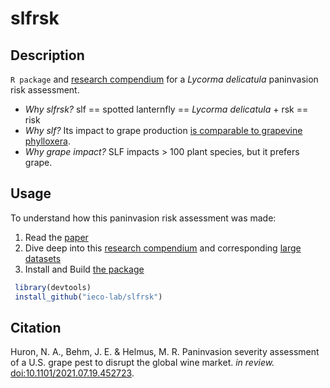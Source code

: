 
<!-- README.md is generated from README.Rmd. Please edit that file -->

# slfrsk

<!-- badges: start -->
<!-- badges: end -->

## Description

`R package` and [research
compendium](https://ieco-lab.github.io/slfrsk/) for a *Lycorma
delicatula* paninvasion risk assessment.

-   *Why slfrsk?* slf == spotted lanternfly == *Lycorma delicatula* +
    rsk == risk
-   *Why slf?* Its impact to grape production [is comparable to
    grapevine
    phylloxera](https://en.wikipedia.org/wiki/Great_French_Wine_Blight).
-   *Why grape impact?* SLF impacts &gt; 100 plant species, but it
    prefers grape.

## Usage

To understand how this paninvasion risk assessment was made:

1.  Read the
    [paper](https://www.biorxiv.org/content/10.1101/2021.07.19.452723)
2.  Dive deep into this [research
    compendium](https://ieco-lab.github.io/slfrsk/) and corresponding
    [large datasets](https://doi.org/10.5061/dryad.msbcc2g1b)
3.  Install and Build [the package](https://github.com/ieco-lab/slfrsk)

``` r
 library(devtools)
 install_github("ieco-lab/slfrsk")
```

## Citation

Huron, N. A., Behm, J. E. & Helmus, M. R. Paninvasion severity
assessment of a U.S. grape pest to disrupt the global wine market. *in
review.*
[doi:10.1101/2021.07.19.452723](https://www.biorxiv.org/content/10.1101/2021.07.19.452723).
